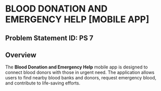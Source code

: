 # BLOOD DONATION AND EMERGENCY HELP [MOBILE APP]

## Problem Statement ID: PS 7

## Overview
The **Blood Donation and Emergency Help** mobile app is designed to connect blood donors with those in urgent need. The application allows users to find nearby blood banks and donors, request emergency blood, and contribute to life-saving efforts.
